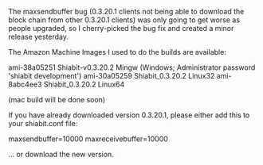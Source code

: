 The maxsendbuffer bug (0.3.20.1 clients not being able to download the block chain from other 0.3.20.1 clients) was only going to get
worse as people upgraded, so I cherry-picked the bug fix and created a minor release yesterday.

The Amazon Machine Images I used to do the builds are available:

  ami-38a05251   Shiabit-v0.3.20.2 Mingw    (Windows; Administrator password 'shiabit development')
  ami-30a05259   Shiabit_0.3.20.2 Linux32
  ami-8abc4ee3   Shiabit_0.3.20.2 Linux64

(mac build will be done soon)

If you have already downloaded version 0.3.20.1, please either add this to your shiabit.conf file:

  maxsendbuffer=10000
  maxreceivebuffer=10000

... or download the new version.

